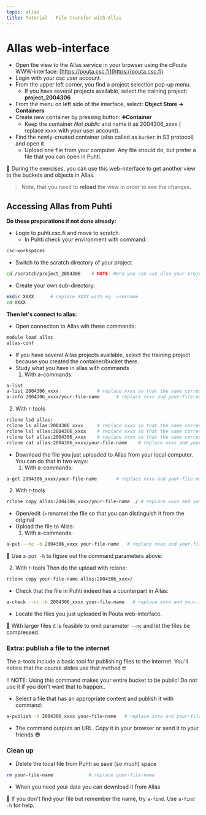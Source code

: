 ```yaml
---
topic: allas
title: Tutorial - File transfer with Allas
---
```


# Allas web-interface

- Open the view to the Allas service in your browser using the cPouta WWW-interface: [https://pouta.csc.fi](https://pouta.csc.fi)
- Login with your csc user account.
- From the upper left corner, you find a project selection pop-up menu. 
   - If you have several projects available, select the training project: **project_2004306**
- From the menu on left side of the interface, select: **Object Store -> Containers**
- Create new container by pressing button: **➕Container**
   - Keep the container _Not public_ and name it as 2004306_xxxx ( replace xxxx with your user account).
- Find the newly-created container (also called as `bucket` in S3 protocol) and open it
   - Upload one file from your computer. Any file should do, but prefer a file that you can open in Puhti.

💭 During the exercises, you can use this web-interface to get another view to the buckets and objects in Allas.
> Note, that you need to **reload** the view in order to see the changes.

## Accessing Allas from Puhti

**Do these preparations if not done already:**

- Login to puhti.csc.fi and move to scratch.
   - In Puhti check your environment with command:
```bash
csc-workspaces
```
   - Switch to the scratch directory of your project 
```bash
cd /scratch/project_2004306    # NOTE: Here you can use also your project
```
- Create your own sub-directory:
```bash
mkdir XXXX      # replace XXXX with eg. username
cd XXXX
```

**Then let's connect to allas:**

- Open connection to Allas wih these commands:
```bash
module load allas
allas-conf 
```
   - If you have several Allas projects available, select the training project because you created the container/bucket there.
- Study what you have in allas with commands
   1. With a-commands:
```bash
a-list
a-list 2004306_xxxx              # replace xxxx so that the name corresponds to your new container/bucket
a-info 2004306_xxxx/your-file-name      # replace xxxx and your-file-name
```
   2. With r-tools
```bash
rclone lsd allas:
rclone ls allas:2004306_xxxx     # replace xxxx so that the name corresponds to your new container/bucket
rclone lsl allas:2004306_xxxx    # replace xxxx so that the name corresponds to your new container/bucket
rclone lsf allas:2004306_xxxx    # replace xxxx so that the name corresponds to your new container/bucket
rclone cat allas:2004306_xxxx/your-file-name    # replace xxxx and your-file-name
```
- Download the file you just uploaded to Allas from your local computer. You can do that in two ways: 
   1. With a-commands:
```bash
a-get 2004306_xxxx/your-file-name       # replace xxxx and your-file-name
```
   2. With r-tools
```bash
rclone copy allas:2004306_xxxx/your-file-name ./ # replace xxxx and your-file-name
```
- Open/edit (+rename) the file so that you can distinguish it from the original
- Upload the file to Allas:
   1. With a-commands:
```bash
a-put --nc -b 2004306_xxxx your-file-name   # replace xxxx and your-file-name
```
💭 Use `a-put -h` to figure out the command parameters above.

   2. With r-tools
Then do the upload with rclone:
```bash
rclone copy your-file-name allas:2004306_xxxx/
```
- Check that the file in Puhti indeed has a counterpart in Allas:
```bash
a-check --nc -b 2004306_xxxx your-file-name   # replace xxxx and your-file-name
```
- Locate the files you just uploaded in Pouta web-interface.

💬 With larger files it is feasible to omit parameter `--nc` and let the files be compressed.

### Extra: publish a file to the internet
The a-tools include a basic tool for publishing files to the internet. You'll notice that the course slides use that method 🤓

‼️ NOTE: Using this command makes your entire bucket to be public! Do not use it if you don't want that to happen..

- Select a file that has an appropriate content and publish it with command:
```bash
a-publish -b 2004306_xxxx your-file-name   # replace xxxx and your-file-name
```
- The command outputs an URL. Copy it in your browser or send it to your friends 😎 

### Clean up
- Delete the local file from Puhti so save (so much) space
```bash
rm your-file-name             # replace your-file-name
```
- When you need your data you can download it from Allas

💭 If you don't find your file but remember the name, try `a-find`. Use `a-find -h` for help.